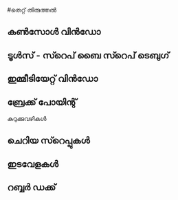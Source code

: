 #തെറ്റ് തിരുത്തൽ

## കണ്‍സോള്‍ വിന്‍ഡോ

## ടൂള്‍സ് - സ്റെപ് ബൈ സ്റെപ് ടെബുഗ്

## ഇമ്മീടിയേറ്റ് വിന്‍ഡോ

## ബ്രേക്ക്‌ പോയിന്റ്‌

കുറുക്കുവഴികള്‍

## ചെറിയ സ്റെപ്പുകള്‍

## ഇടവേളകള്‍

## റബ്ബര്‍ ഡക്ക്

